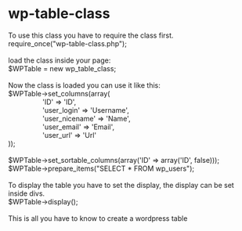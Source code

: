 # wp-table-class

To use this class you have to require the class first.<br />
require_once("wp-table-class.php");<br />
<br />
load the class inside your page:<br />
$WPTable = new wp_table_class;<br />
<br />
Now the class is loaded you can use it like this:<br />
$WPTable->set_columns(array(<br />
&emsp;&emsp;&emsp;&emsp;&emsp;'ID' => 'ID',<br />
&emsp;&emsp;&emsp;&emsp;&emsp;'user_login'    => 'Username',<br />
&emsp;&emsp;&emsp;&emsp;&emsp;'user_nicename' => 'Name',<br />
&emsp;&emsp;&emsp;&emsp;&emsp;'user_email'    => 'Email',<br />
&emsp;&emsp;&emsp;&emsp;&emsp;'user_url'    	=> 'Url'<br />
        ));<br />
<br />
$WPTable->set_sortable_columns(array('ID' => array('ID', false)));<br />
$WPTable->prepare_items("SELECT * FROM wp_users");<br />
<br />
To display the table you have to set the display, the display can be set inside divs.<br />
$WPTable->display();<br />
<br />
This is all you have to know to create a wordpress table<br />
